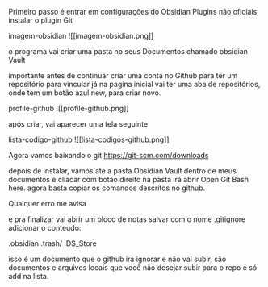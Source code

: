 
Primeiro passo é entrar em configurações do Obsidian
Plugins não oficiais
instalar o plugin Git


imagem-obsidian
![[imagem-obsidian.png]]

o programa vai criar uma pasta no seus Documentos chamado obsidian Vault

importante antes de continuar criar uma conta no Github para ter um repositório para vincular
já na pagina inicial vai ter uma aba de repositórios, onde tem um botão azul new, para criar novo.

profile-github
![[profile-github.png]]

após criar, vai aparecer uma tela seguinte

lista-codigo-github
![[lista-codigos-github.png]]

Agora vamos baixando o git
https://git-scm.com/downloads

depois de instalar, vamos ate a pasta Obsidian Vault  dentro de meus documentos e cliacar com botão direito na pasta irá abrir Open  Git Bash here.
agora basta copiar os comandos descritos no github.

Qualquer erro me avisa

e pra finalizar vai abrir um bloco de notas salvar com o nome .gitignore
adicionar o conteudo:

.obsidian
.trash/
.DS_Store

isso é um documento que o github ira ignorar e não vai subir, são documentos e arquivos locais que você não desejar subir para o repo é só add na lista.




